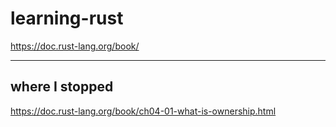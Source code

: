 # learning-rust

https://doc.rust-lang.org/book/


-------------------

## where I stopped

https://doc.rust-lang.org/book/ch04-01-what-is-ownership.html
